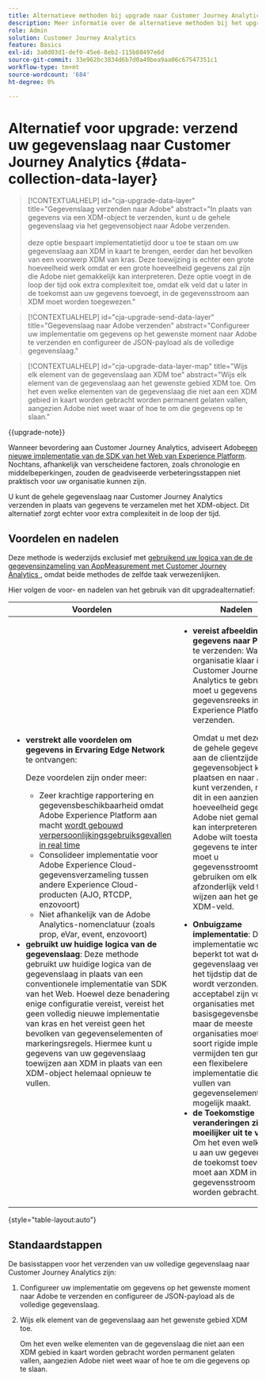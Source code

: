 ```yaml
---
title: Alternatieve methoden bij upgrade naar Customer Journey Analytics
description: Meer informatie over de alternatieve methoden bij het upgraden naar Customer Journey Analytics
role: Admin
solution: Customer Journey Analytics
feature: Basics
exl-id: 3a0d03d1-def0-45e6-8eb2-115b88497e6d
source-git-commit: 33e962bc3834d6b7d0a49bea9aa06c67547351c1
workflow-type: tm+mt
source-wordcount: '684'
ht-degree: 0%

---
```


# Alternatief voor upgrade: verzend uw gegevenslaag naar Customer Journey Analytics {#data-collection-data-layer}

<!-- markdownlint-disable MD034 -->

>[!CONTEXTUALHELP]
>id="cja-upgrade-data-layer"
>title="Gegevenslaag verzenden naar Adobe"
>abstract="In plaats van gegevens via een XDM-object te verzenden, kunt u de gehele gegevenslaag via het gegevensobject naar Adobe verzenden.<br><br> deze optie bespaart implementatietijd door u toe te staan om uw gegevenslaag aan XDM in kaart te brengen, eerder dan het bevolken van een voorwerp XDM van kras. Deze toewijzing is echter een grote hoeveelheid werk omdat er een grote hoeveelheid gegevens zal zijn die Adobe niet gemakkelijk kan interpreteren. Deze optie voegt in de loop der tijd ook extra complexiteit toe, omdat elk veld dat u later in de toekomst aan uw gegevens toevoegt, in de gegevensstroom aan XDM moet worden toegewezen."

<!-- markdownlint-enable MD034 -->

<!-- markdownlint-disable MD034 -->

>[!CONTEXTUALHELP]
>id="cja-upgrade-send-data-layer"
>title="Gegevenslaag naar Adobe verzenden"
>abstract="Configureer uw implementatie om gegevens op het gewenste moment naar Adobe te verzenden en configureer de JSON-payload als de volledige gegevenslaag."

<!-- markdownlint-enable MD034 -->

<!-- markdownlint-disable MD034 -->

>[!CONTEXTUALHELP]
>id="cja-upgrade-data-layer-map"
>title="Wijs elk element van de gegevenslaag aan XDM toe"
>abstract="Wijs elk element van de gegevenslaag aan het gewenste gebied XDM toe. Om het even welke elementen van de gegevenslaag die niet aan een XDM gebied in kaart worden gebracht worden permanent gelaten vallen, aangezien Adobe niet weet waar of hoe te om die gegevens op te slaan."

<!-- markdownlint-enable MD034 -->

{{upgrade-note}}

Wanneer bevordering aan Customer Journey Analytics, adviseert Adobe [&#x200B; een nieuwe implementatie van de SDK van het Web van Experience Platform &#x200B;](/help/getting-started/cja-upgrade/cja-upgrade-recommendations.md). Nochtans, afhankelijk van verscheidene factoren, zoals chronologie en middelbeperkingen, zouden de geadviseerde verbeteringsstappen niet praktisch voor uw organisatie kunnen zijn.

U kunt de gehele gegevenslaag naar Customer Journey Analytics verzenden in plaats van gegevens te verzamelen met het XDM-object. Dit alternatief zorgt echter voor extra complexiteit in de loop der tijd.

## Voordelen en nadelen

Deze methode is wederzijds exclusief met [&#x200B; gebruikend uw logica van de de gegevensinzameling van AppMeasurement met Customer Journey Analytics &#x200B;](/help/getting-started/cja-upgrade/cja-upgrade-alternative-appmeasurement.md), omdat beide methodes de zelfde taak verwezenlijken.

Hier volgen de voor- en nadelen van het gebruik van dit upgradealternatief:

| Voordelen | Nadelen |
|----------|---------|
| <ul><li>**verstrekt alle voordelen om gegevens in Ervaring Edge Network** te ontvangen: <p>Deze voordelen zijn onder meer:</p><ul><li>Zeer krachtige rapportering en gegevensbeschikbaarheid omdat Adobe Experience Platform aan macht [&#x200B; wordt gebouwd verpersoonlijkingsgebruiksgevallen in real time &#x200B;](https://experienceleague.adobe.com/docs/experience-platform/destinations/ui/activate/configure-personalization-destinations.html?lang=nl-NL)</li><li>Consolideer implementatie voor Adobe Experience Cloud-gegevensverzameling tussen andere Experience Cloud-producten (AJO, RTCDP, enzovoort)</li><li>Niet afhankelijk van de Adobe Analytics-nomenclatuur (zoals prop, eVar, event, enzovoort)</li></ul><li>**gebruikt uw huidige logica van de gegevenslaag**: Deze methode gebruikt uw huidige logica van de gegevenslaag in plaats van een conventionele implementatie van SDK van het Web. Hoewel deze benadering enige configuratie vereist, vereist het geen volledig nieuwe implementatie van kras en het vereist geen het bevolken van gegevenselementen of markeringsregels. Hiermee kunt u gegevens van uw gegevenslaag toewijzen aan XDM in plaats van een XDM-object helemaal opnieuw te vullen.</li></ul> | <ul><li>**vereist afbeelding om gegevens naar Platform** te verzenden: Wanneer uw organisatie klaar is om Customer Journey Analytics te gebruiken, moet u gegevens naar een gegevensreeks in Adobe Experience Platform verzenden. <p>Omdat u met deze optie de gehele gegevenslaag aan de clientzijde in het gegevensobject kunt plaatsen en naar Adobe kunt verzenden, resulteert dit in een aanzienlijke hoeveelheid gegevens die Adobe niet gemakkelijk kan interpreteren. Als u Adobe wilt toestaan de gegevens te interpreteren, moet u gegevensstroomtoewijzing gebruiken om elk afzonderlijk veld toe te wijzen aan het gewenste XDM-veld.</p></li><li>**Onbuigzame implementatie**: De implementatie wordt beperkt tot wat de gegevenslaag verstrekt op het tijdstip dat de slag wordt verzonden. Dit kan acceptabel zijn voor organisaties met basisgegevensbehoeften, maar de meeste organisaties moeten dit soort rigide implementatie vermijden ten gunste van een flexibelere implementatie die het vullen van gegevenselementen mogelijk maakt.</li><li>**de Toekomstige veranderingen zijn moeilijker uit te voeren**: Om het even welk gebied u aan uw gegevens later in de toekomst toevoegt moet aan XDM in de gegevensstroom in kaart worden gebracht.</li></ul> |

{style="table-layout:auto"}

## Standaardstappen

De basisstappen voor het verzenden van uw volledige gegevenslaag naar Customer Journey Analytics zijn:

1. Configureer uw implementatie om gegevens op het gewenste moment naar Adobe te verzenden en configureer de JSON-payload als de volledige gegevenslaag.

1. Wijs elk element van de gegevenslaag aan het gewenste gebied XDM toe.

   Om het even welke elementen van de gegevenslaag die niet aan een XDM gebied in kaart worden gebracht worden permanent gelaten vallen, aangezien Adobe niet weet waar of hoe te om die gegevens op te slaan.
